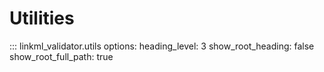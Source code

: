 # Utilities

::: linkml_validator.utils
    options:
        heading_level: 3
        show_root_heading: false
        show_root_full_path: true